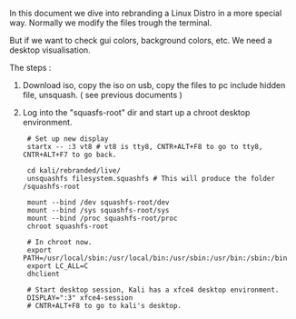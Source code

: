In this document we dive into rebranding a Linux Distro in a more special way.
Normally we modify the files trough the terminal. 

But if we want to check gui colors, background colors, etc. We need a desktop visualisation.

The steps :

1. Download iso, copy the iso on usb, copy the files to pc include hidden file, unsquash. ( see previous documents )
2. Log into the "squasfs-root" dir and start up a chroot desktop environment.
  
  
        # Set up new display
        startx -- :3 vt8 # vt8 is tty8, CNTR+ALT+F8 to go to tty8, CNTR+ALT+F7 to go back.

        cd kali/rebranded/live/
        unsquashfs filesystem.squashfs # This will produce the folder /squashfs-root

        mount --bind /dev squashfs-root/dev
        mount --bind /sys squashfs-root/sys
        mount --bind /proc squashfs-root/proc
        chroot squashfs-root
        
        # In chroot now.
        export PATH=/usr/local/sbin:/usr/local/bin:/usr/sbin:/usr/bin:/sbin:/bin
        export LC_ALL=C
        dhclient
        
        # Start desktop session, Kali has a xfce4 desktop environment.
        DISPLAY=":3" xfce4-session
        # CNTR+ALT+F8 to go to kali's desktop.
        





